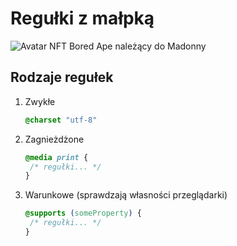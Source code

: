 <!-- .slide: data-background="#000" -->
# Regułki z małpką
![Avatar NFT Bored Ape należący do Madonny](gifs/ape.png)


## Rodzaje regułek

1. Zwykłe
   ```css
   @charset "utf-8"
   ```
2. Zagnieżdżone
   ```css
   @media print {
    /* regułki... */
   }
   ```
3. Warunkowe (sprawdzają własności przeglądarki)
   ```css
   @supports (someProperty) {
    /* regułki... */
   }
   ```
